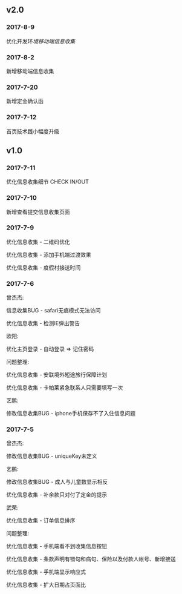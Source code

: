 ## v2.0

### 2017-8-9
  优化开发环*境移动端信息收集*

### 2017-8-2
  新增移动端信息收集  


### 2017-7-20
  新增定金确认函  


### 2017-7-12
  首页技术践小幅度升级  


## v1.0

### 2017-7-11
  优化信息收集细节 CHECK IN/OUT  


### 2017-7-10
  新增查看提交信息收集页面  

### 2017-7-9
  优化信息收集 - 二维码优化  

  优化信息收集 - 添加手机端过渡效果  

  优化信息收集 - 度假村接送时间  

### 2017-7-6
  曾杰杰:  

  信息收集BUG - safari无痕模式无法访问  

  优化信息收集 - 检测IE弹出警告  

  欧阳:  

  优化主页登录 - 自动登录 => 记住密码  

  问题整理:  

  优化信息收集 - 安联境外短途旅行保障计划  

  优化信息收集 - 卡帕莱紧急联系人只需要填写一次  

  艺鹏:  

  修改信息收集BUG - iphone手机保存不了入住信息问题  



### 2017-7-5
  曾杰杰:  

  修改信息收集BUG - uniqueKey未定义  

  艺鹏:  

  修改信息收集BUG - 成人与儿童数显示相反  

  优化信息收集 - 补余款只对付了定金的提示  

  武荣:  

  优化信息收集 - 订单信息排序  

  问题整理:  

  优化信息收集 - 手机端看不到收集信息按钮  

  优化信息收集 - 条款声明有错句和病句、保险以及付款人帐号、新增接送  

  优化信息收集 - 手机端显示响应式  

  优化信息收集 - 扩大日期占页面比  









